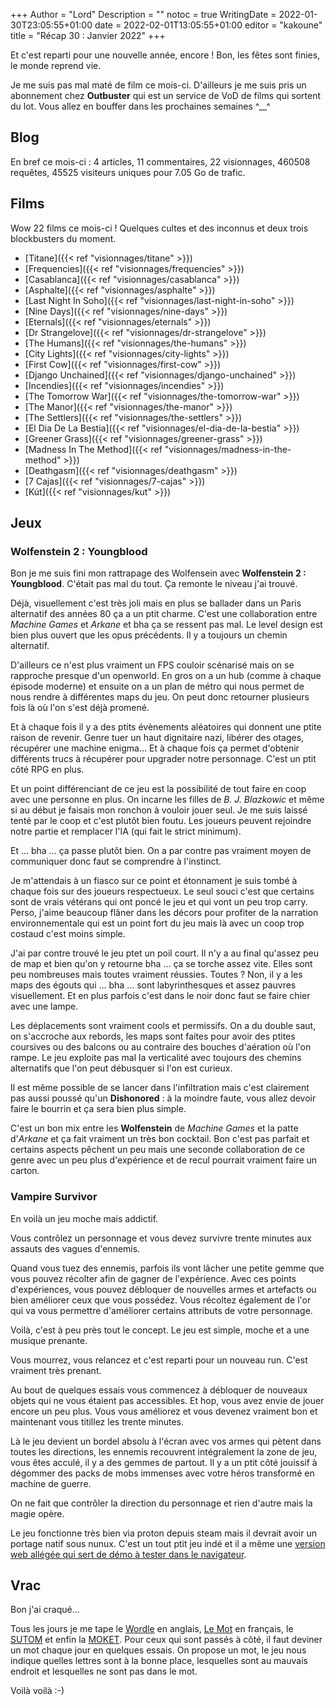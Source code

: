 +++
Author = "Lord"
Description = ""
notoc = true
WritingDate = 2022-01-30T23:05:55+01:00
date = 2022-02-01T13:05:55+01:00
editor = "kakoune"
title = "Récap 30 : Janvier 2022"
+++

Et c'est reparti pour une nouvelle année, encore !
Bon, les fêtes sont finies, le monde reprend vie.

Je me suis pas mal maté de film ce mois-ci.
D'ailleurs je me suis pris un abonnement chez **Outbuster** qui est un service de VoD de films qui sortent du lot.
Vous allez en bouffer dans les prochaines semaines ^__^


## Blog

En bref ce mois-ci : 4 articles, 11 commentaires, 22 visionnages, 460508 requêtes, 45525 visiteurs uniques pour 7.05 Go de trafic.

## Films
Wow 22 films ce mois-ci !
Quelques cultes et des inconnus et deux trois blockbusters du moment.
 
  - [Titane]({{< ref "visionnages/titane" >}})
  - [Frequencies]({{< ref "visionnages/frequencies" >}})
  - [Casablanca]({{< ref "visionnages/casablanca" >}})
  - [Asphalte]({{< ref "visionnages/asphalte" >}})
  - [Last Night In Soho]({{< ref "visionnages/last-night-in-soho" >}})
  - [Nine Days]({{< ref "visionnages/nine-days" >}})
  - [Eternals]({{< ref "visionnages/eternals" >}})
  - [Dr Strangelove]({{< ref "visionnages/dr-strangelove" >}})
  - [The Humans]({{< ref "visionnages/the-humans" >}})
  - [City Lights]({{< ref "visionnages/city-lights" >}})
  - [First Cow]({{< ref "visionnages/first-cow" >}})
  - [Django Unchained]({{< ref "visionnages/django-unchained" >}})
  - [Incendies]({{< ref "visionnages/incendies" >}})
  - [The Tomorrow War]({{< ref "visionnages/the-tomorrow-war" >}})
  - [The Manor]({{< ref "visionnages/the-manor" >}})
  - [The Settlers]({{< ref "visionnages/the-settlers" >}})
  - [El Dia De La Bestia]({{< ref "visionnages/el-dia-de-la-bestia" >}})
  - [Greener Grass]({{< ref "visionnages/greener-grass" >}})
  - [Madness In The Method]({{< ref "visionnages/madness-in-the-method" >}})
  - [Deathgasm]({{< ref "visionnages/deathgasm" >}})
  - [7 Cajas]({{< ref "visionnages/7-cajas" >}})
  - [Kút]({{< ref "visionnages/kut" >}})

## Jeux

### Wolfenstein 2 : Youngblood
Bon je me suis fini mon rattrapage des Wolfensein avec **Wolfenstein 2 : Youngblood**.
C'était pas mal du tout.
Ça remonte le niveau j'ai trouvé.

Déjà, visuellement c'est très joli mais en plus se ballader dans un Paris alternatif des années 80 ça a un ptit charme.
C'est une collaboration entre *Machine Games* et *Arkane* et bha ça se ressent pas mal.
Le level design est bien plus ouvert que les opus précédents.
Il y a toujours un chemin alternatif.

D'ailleurs ce n'est plus vraiment un FPS couloir scénarisé mais on se rapproche presque d'un openworld.
En gros on a un hub (comme à chaque épisode moderne) et ensuite on a un plan de métro qui nous permet de nous rendre à différentes maps du jeu.
On peut donc retourner plusieurs fois là où l'on s'est déjà promené.

Et à chaque fois il y a des ptits évènements aléatoires qui donnent une ptite raison de revenir.
Genre tuer un haut dignitaire nazi, libérer des otages, récupérer une machine enigma…
Et à chaque fois ça permet d'obtenir différents trucs à récupérer pour upgrader notre personnage.
C'est un ptit côté RPG en plus.

Et un point différenciant de ce jeu est la possibilité de tout faire en coop avec une personne en plus.
On incarne les filles de *B. J. Blazkowic* et même si au début je faisais mon ronchon à vouloir jouer seul.
Je me suis laissé tenté par le coop et c'est plutôt bien foutu.
Les joueurs peuvent rejoindre notre partie et remplacer l'IA (qui fait le strict minimum).

Et … bha … ça passe plutôt bien.
On a par contre pas vraiment moyen de communiquer donc faut se comprendre à l'instinct.

Je m'attendais à un fiasco sur ce point et étonnament je suis tombé à chaque fois sur des joueurs respectueux.
Le seul souci c'est que certains sont de vrais vétérans qui ont poncé le jeu et qui vont un peu trop carry.
Perso, j'aime beaucoup flâner dans les décors pour profiter de la narration environnementale qui est un point fort du jeu mais là avec un coop trop costaud c'est moins simple.

J'ai par contre trouvé le jeu ptet un poil court.
Il n'y a au final qu'assez peu de map et bien qu'on y retourne bha … ça se torche assez vite.
Elles sont peu nombreuses mais toutes vraiment réussies.
Toutes ?
Non, il y a les maps des égouts qui … bha … sont labyrinthesques et assez pauvres visuellement.
Et en plus parfois c'est dans le noir donc faut se faire chier avec une lampe.

Les déplacements sont vraiment cools et permissifs.
On a du double saut, on s'accroche aux rebords, les maps sont faites pour avoir des ptites coursives ou des balcons ou au contraire des bouches d'aération où l'on rampe.
Le jeu exploite pas mal la verticalité avec toujours des chemins alternatifs que l'on peut débusquer si l'on est curieux.

Il est même possible de se lancer dans l'infiltration mais c'est clairement pas aussi poussé qu'un **Dishonored** : à la moindre faute, vous allez devoir faire le bourrin et ça sera bien plus simple.

C'est un bon mix entre les **Wolfenstein** de *Machine Games* et la patte d'*Arkane* et ça fait vraiment un très bon cocktail.
Bon c'est pas parfait et certains aspects pêchent un peu mais une seconde collaboration de ce genre avec un peu plus d'expérience et de recul pourrait vraiment faire un carton.

### Vampire Survivor
En voilà un jeu moche mais addictif.

Vous contrôlez un personnage et vous devez survivre trente minutes aux assauts des vagues d'ennemis.

Quand vous tuez des ennemis, parfois ils vont lâcher une petite gemme que vous pouvez récolter afin de gagner de l'expérience.
Avec ces points d'expériences, vous pouvez débloquer de nouvelles armes et artefacts ou bien améliorer ceux que vous possédez.
Vous récoltez également de l'or qui va vous permettre d'améliorer certains attributs de votre personnage.

Voilà, c'est à peu près tout le concept.
Le jeu est simple, moche et a une musique prenante.

Vous mourrez, vous relancez et c'est reparti pour un nouveau run.
C'est vraiment très prenant.

Au bout de quelques essais vous commencez à débloquer de nouveaux objets qui ne vous étaient pas accessibles.
Et hop, vous avez envie de jouer encore un peu plus.
Vous vous améliorez et vous devenez vraiment bon et maintenant vous titillez les trente minutes.

Là le jeu devient un bordel absolu à l'écran avec vos armes qui pètent dans toutes les directions, les ennemis recouvrent intégralement la zone de jeu, vous êtes acculé, il y a des gemmes de partout.
Il y a un ptit côté jouissif à dégommer des packs de mobs immenses avec votre héros transformé en machine de guerre.

On ne fait que contrôler la direction du personnage et rien d'autre mais la magie opère.

Le jeu fonctionne très bien via proton depuis steam mais il devrait avoir un portage natif sous nunux.
C'est un tout ptit jeu indé et il a même une [version web allégée qui sert de démo à tester dans le navigateur](https://poncle.itch.io/vampire-survivors).

## Vrac
Bon j'ai craqué…

Tous les jours je me tape le [Wordle](https://www.powerlanguage.co.uk/wordle/) en anglais, [Le Mot](https://wordle.louan.me/) en français, le [SUTOM](https://sutom.nocle.fr/#) et enfin la [MOKET](https://jesuislibre.net/moket/).
Pour ceux qui sont passés à côté, il faut deviner un mot chaque jour en quelques essais.
On propose un mot, le jeu nous indique quelles lettres sont à la bonne place, lesquelles sont au mauvais endroit et lesquelles ne sont pas dans le mot.

Voilà voilà :-)
